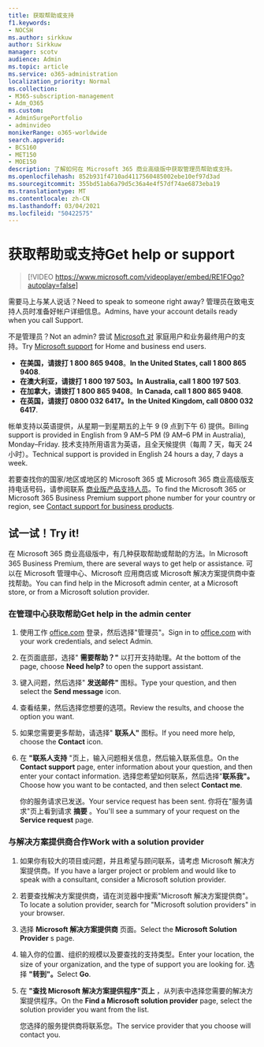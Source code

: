 ```yaml
---
title: 获取帮助或支持
f1.keywords:
- NOCSH
ms.author: sirkkuw
author: Sirkkuw
manager: scotv
audience: Admin
ms.topic: article
ms.service: o365-administration
localization_priority: Normal
ms.collection:
- M365-subscription-management
- Adm_O365
ms.custom:
- AdminSurgePortfolio
- adminvideo
monikerRange: o365-worldwide
search.appverid:
- BCS160
- MET150
- MOE150
description: 了解如何在 Microsoft 365 商业高级版中获取管理员帮助或支持。
ms.openlocfilehash: 852b931f4710ad4117560485002ebe10ef97d3ad
ms.sourcegitcommit: 355bd51ab6a79d5c36a4e4f57df74ae6873eba19
ms.translationtype: MT
ms.contentlocale: zh-CN
ms.lasthandoff: 03/04/2021
ms.locfileid: "50422575"
---
```

# <a name="get-help-or-support"></a><span data-ttu-id="428bc-103">获取帮助或支持</span><span class="sxs-lookup"><span data-stu-id="428bc-103">Get help or support</span></span>

> [!VIDEO https://www.microsoft.com/videoplayer/embed/RE1FOgo?autoplay=false]

<span data-ttu-id="428bc-104">需要马上与某人说话？</span><span class="sxs-lookup"><span data-stu-id="428bc-104">Need to speak to someone right away?</span></span> <span data-ttu-id="428bc-105">管理员在致电支持人员时准备好帐户详细信息。</span><span class="sxs-lookup"><span data-stu-id="428bc-105">Admins, have your account details ready when you call Support.</span></span>

<span data-ttu-id="428bc-106">不是管理员？</span><span class="sxs-lookup"><span data-stu-id="428bc-106">Not an admin?</span></span> <span data-ttu-id="428bc-107">尝试 [Microsoft 对](https://go.microsoft.com/fwlink/?linkid=860695) 家庭用户和业务最终用户的支持。</span><span class="sxs-lookup"><span data-stu-id="428bc-107">Try [Microsoft support](https://go.microsoft.com/fwlink/?linkid=860695) for Home and business end users.</span></span>

- <span data-ttu-id="428bc-108">**在美国，请拨打 1 800 865 9408**。</span><span class="sxs-lookup"><span data-stu-id="428bc-108">**In the United States, call 1 800 865 9408**.</span></span>
- <span data-ttu-id="428bc-109">**在澳大利亚，请拨打 1 800 197 503。**</span><span class="sxs-lookup"><span data-stu-id="428bc-109">**In Australia, call 1 800 197 503**.</span></span>
- <span data-ttu-id="428bc-110">**在加拿大，请拨打 1 800 865 9408**。</span><span class="sxs-lookup"><span data-stu-id="428bc-110">**In Canada, call 1 800 865 9408**.</span></span>
- <span data-ttu-id="428bc-111">**在英国，请拨打 0800 032 6417。**</span><span class="sxs-lookup"><span data-stu-id="428bc-111">**In the United Kingdom, call 0800 032 6417**.</span></span>

<span data-ttu-id="428bc-112">帐单支持以英语提供，从星期一到星期五的上午 9 (9 点到下午 6) 提供。</span><span class="sxs-lookup"><span data-stu-id="428bc-112">Billing support is provided in English from 9 AM–5 PM (9 AM–6 PM in Australia), Monday–Friday.</span></span>
<span data-ttu-id="428bc-113">技术支持所用语言为英语，且全天候提供（每周 7 天，每天 24 小时）。</span><span class="sxs-lookup"><span data-stu-id="428bc-113">Technical support is provided in English 24 hours a day, 7 days a week.</span></span>

<span data-ttu-id="428bc-114">若要查找你的国家/地区或地区的 Microsoft 365 或 Microsoft 365 商业高级版支持电话号码，请参阅联系 [商业版产品支持人员](https://support.microsoft.com/office/32a17ca7-6fa0-4870-8a8d-e25ba4ccfd4b)。</span><span class="sxs-lookup"><span data-stu-id="428bc-114">To find the Microsoft 365 or Microsoft 365 Business Premium support phone number for your country or region, see [Contact support for business products](https://support.microsoft.com/office/32a17ca7-6fa0-4870-8a8d-e25ba4ccfd4b).</span></span>

## <a name="try-it"></a><span data-ttu-id="428bc-115">试一试！</span><span class="sxs-lookup"><span data-stu-id="428bc-115">Try it!</span></span>

<span data-ttu-id="428bc-116">在 Microsoft 365 商业高级版中，有几种获取帮助或帮助的方法。</span><span class="sxs-lookup"><span data-stu-id="428bc-116">In Microsoft 365 Business Premium, there are several ways to get help or assistance.</span></span> <span data-ttu-id="428bc-117">可以在 Microsoft 管理中心、Microsoft 应用商店或 Microsoft 解决方案提供商中查找帮助。</span><span class="sxs-lookup"><span data-stu-id="428bc-117">You can find help in the Microsoft admin center, at a Microsoft store, or from a Microsoft solution provider.</span></span>

### <a name="get-help-in-the-admin-center"></a><span data-ttu-id="428bc-118">在管理中心获取帮助</span><span class="sxs-lookup"><span data-stu-id="428bc-118">Get help in the admin center</span></span>

1. <span data-ttu-id="428bc-119">使用工作 [office.com](https://office.com) 登录，然后选择"管理员"。</span><span class="sxs-lookup"><span data-stu-id="428bc-119">Sign in to [office.com](https://office.com) with your work credentials, and select Admin.</span></span>
1. <span data-ttu-id="428bc-120">在页面底部，选择" **需要帮助？"** 以打开支持助理。</span><span class="sxs-lookup"><span data-stu-id="428bc-120">At the bottom of the page, choose **Need help?** to open the support assistant.</span></span>
1. <span data-ttu-id="428bc-121">键入问题，然后选择" **发送邮件"** 图标。</span><span class="sxs-lookup"><span data-stu-id="428bc-121">Type your question, and then select the **Send message** icon.</span></span>
1. <span data-ttu-id="428bc-122">查看结果，然后选择您想要的选项。</span><span class="sxs-lookup"><span data-stu-id="428bc-122">Review the results, and choose the option you want.</span></span>
1. <span data-ttu-id="428bc-123">如果您需要更多帮助，请选择" **联系人"** 图标。</span><span class="sxs-lookup"><span data-stu-id="428bc-123">If you need more help, choose the **Contact** icon.</span></span>
1. <span data-ttu-id="428bc-124">在 **"联系人支持** "页上，输入问题相关信息，然后输入联系信息。</span><span class="sxs-lookup"><span data-stu-id="428bc-124">On the **Contact support** page, enter information about your question, and then enter your contact information.</span></span> <span data-ttu-id="428bc-125">选择您希望如何联系，然后选择"**联系我"。**</span><span class="sxs-lookup"><span data-stu-id="428bc-125">Choose how you want to be contacted, and then select **Contact me**.</span></span>

    <span data-ttu-id="428bc-126">你的服务请求已发送。</span><span class="sxs-lookup"><span data-stu-id="428bc-126">Your service request has been sent.</span></span> <span data-ttu-id="428bc-127">你将在"服务请求"页上看到请求 **摘要** 。</span><span class="sxs-lookup"><span data-stu-id="428bc-127">You'll see a summary of your request on the **Service request** page.</span></span>

### <a name="work-with-a-solution-provider"></a><span data-ttu-id="428bc-128">与解决方案提供商合作</span><span class="sxs-lookup"><span data-stu-id="428bc-128">Work with a solution provider</span></span>

1. <span data-ttu-id="428bc-129">如果你有较大的项目或问题，并且希望与顾问联系，请考虑 Microsoft 解决方案提供商。</span><span class="sxs-lookup"><span data-stu-id="428bc-129">If you have a larger project or problem and would like to speak with a consultant, consider a Microsoft solution provider.</span></span>
1. <span data-ttu-id="428bc-130">若要查找解决方案提供商，请在浏览器中搜索"Microsoft 解决方案提供商"。</span><span class="sxs-lookup"><span data-stu-id="428bc-130">To locate a solution provider, search for "Microsoft solution providers" in your browser.</span></span>
1. <span data-ttu-id="428bc-131">选择 **Microsoft 解决方案提供商** 页面。</span><span class="sxs-lookup"><span data-stu-id="428bc-131">Select the **Microsoft Solution Provider** s page.</span></span>
1. <span data-ttu-id="428bc-132">输入你的位置、组织的规模以及要查找的支持类型。</span><span class="sxs-lookup"><span data-stu-id="428bc-132">Enter your location, the size of your organization, and the type of support you are looking for.</span></span> <span data-ttu-id="428bc-133">选择 **"转到"。**</span><span class="sxs-lookup"><span data-stu-id="428bc-133">Select **Go**.</span></span>
1. <span data-ttu-id="428bc-134">在 **"查找 Microsoft 解决方案提供程序"页上** ，从列表中选择您需要的解决方案提供程序。</span><span class="sxs-lookup"><span data-stu-id="428bc-134">On the **Find a Microsoft solution provider** page, select the solution provider you want from the list.</span></span>

    <span data-ttu-id="428bc-135">您选择的服务提供商将联系您。</span><span class="sxs-lookup"><span data-stu-id="428bc-135">The service provider that you choose will contact you.</span></span>
